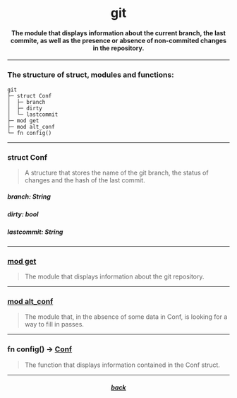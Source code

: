 <div align="center">
    <h1>git</h1>
    <h4>The module that displays information about the current branch, the last commite, as well as the presence or absence of non-commited changes in the repository.</h4>

</div>

---

### The structure of struct, modules and functions:

```
git
├─ struct Conf
│  ├─ branch
│  ├─ dirty
│  └─ lastcommit
├─ mod get
├─ mod alt_conf
└─ fn config()
```

---

### struct Conf

> A structure that stores the name of the git branch, the status of changes and the hash of the last commit.

##### branch: String

##### dirty: bool

##### lastcommit: String

---

### [mod get](https://github.com/h1kkar/shime-doc/blob/main/src/main/shime/prompt/git/get.md)

> The module that displays information about the git repository.

---

### [mod alt_conf](https://github.com/h1kkar/shime-doc/blob/main/src/main/shime/prompt/git/alt_conf.md)

> The module that, in the absence of some data in Conf, is looking for a way to fill in passes.

---

### fn config() -> [Conf](https://github.com/h1kkar/shime-doc/blob/main/src/main/shime/prompt/git.md#struct-conf)

> The function that displays information contained in the Conf struct.

---

<div align="center">
    <h5><a href="https://github.com/h1kkar/shime-doc/blob/main/src/main/shime/prompt.md">back</a></h5>
</div>

